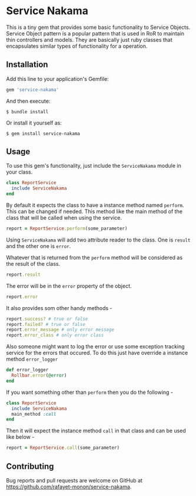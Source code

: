 # Service Nakama
This is a tiny gem that provides some basic functionality to Service Objects. Service Object pattern is a popular
 pattern that is used in RoR to maintain thin controllers and models. They are basically just ruby classes that
  encapsulates similar types of functionality for a operation.
## Installation

Add this line to your application's Gemfile:

```ruby
gem 'service-nakama'
```

And then execute:

    $ bundle install

Or install it yourself as:

    $ gem install service-nakama

## Usage

To use this gem's functionality, just include the `ServiceNakama` module in your class.

```ruby
class ReportService
  include ServiceNakama
end
```
By default it expects the class to have a instance method named `perform`. This can be changed if needed. This method
 like the main method of the class that will be called when using the service.
 ```ruby
 report = ReportService.perform(some_parameter)
 ```
Using `ServiceNakama` will add two attribute reader to the class. One is `result` and the other one is `error`.

Whatever that is returned from the `perform` method will be considered as the result of the class.
 ```ruby
 report.result
 ```
The error will be in the `error` property of the object.
 ```ruby
 report.error
 ```
It also provides som other handy methods -
 ```ruby
 report.success? # true or false
 report.failed? # true or false
 report.error_message # only error message
 report.error_class # only error class
 ```
Also someone might want to log the error or use some exception tracking service for the errors that occured. To do
 this just have override a instance method `error_logger`
 ```ruby
def error_logger
   Rollbar.error(@error)
end
 ```
If you want something other than `perform` then you do the following -
```ruby
class ReportService
  include ServiceNakama
  main_method :call
end
```
Then it will expect the instance method `call` in that class and can be used like below -
 ```ruby
 report = ReportService.call(some_parameter)
 ```

## Contributing

Bug reports and pull requests are welcome on GitHub at https://github.com/rafayet-monon/service-nakama.

